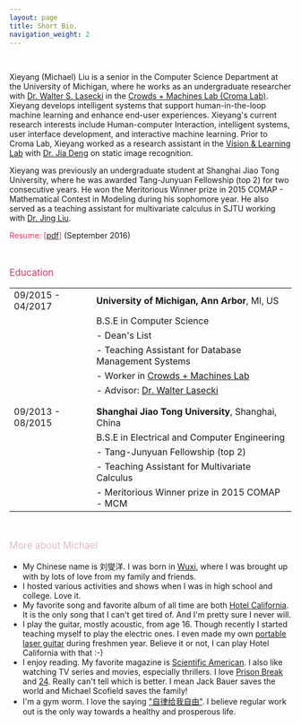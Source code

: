 ```yaml
---
layout: page
title: Short Bio.
navigation_weight: 2
---
```


<br>

<!-- {% include typed.html %} -->


Xieyang (Michael) Liu is a senior in the Computer Science Department at the University of Michigan, where he works as an undergraduate researcher with [Dr. Walter S. Lasecki](https://web.eecs.umich.edu/~wlasecki/) in the [Crowds + Machines Lab (Croma Lab)](http://web.eecs.umich.edu/~wlasecki/croma.html). Xieyang develops intelligent systems that support human-in-the-loop machine learning and enhance end-user experiences.  Xieyang's current research interests include Human-computer Interaction, intelligent systems, user interface development, and interactive machine learning. Prior to Croma Lab, Xieyang worked as a research assistant in the [Vision & Learning Lab](https://vl-lab.eecs.umich.edu) with [Dr. Jia Deng](http://web.eecs.umich.edu/~jiadeng/) on static image recognition.

Xieyang was previously an undergraduate student at Shanghai Jiao Tong University, where he was awarded Tang-Junyuan Fellowship (top 2) for two consecutive years. He won the Meritorious Winner prize in 2015 COMAP - Mathematical Contest in Modeling during his sophomore year. He also served as a teaching assistant for multivariate calculus in SJTU working with [Dr. Jing Liu](http://umji.sjtu.edu.cn/faculty/jing-liu/).

<p><span style="color:#FF3366">Resume: [</span><a href="{{ site.resume }}">pdf</a><span style="color:#FF3366">]</span> (September 2016)</p>

<br/>
<p style="color: #C46; font-size: 1.2em;">Education</p>

<table border="0">
  <tr>
    <td>09/2015 - 04/2017</td>
    <td><strong>University of Michigan, Ann Arbor</strong>, MI, US</td>
  </tr>
  <tr>
    <td></td>
    <td>B.S.E in Computer Science</td>
  </tr>
  <tr>
    <td></td>
    <td>- Dean's List</td>
  </tr>
  <tr>
    <td></td>
    <td>- Teaching Assistant for Database Management Systems</td>
  </tr>
  <tr>
    <td></td>
    <td>- Worker in <a href="http://web.eecs.umich.edu/~wlasecki/croma.html">Crowds + Machines Lab</a></td>
  </tr>
  <tr>
    <td></td>
    <td>- Advisor: <a href="https://web.eecs.umich.edu/~wlasecki/">Dr. Walter Lasecki</a></td>
  </tr>

  <tr>
    <td></td>
    <td></td>
  </tr>
  <tr>
    <td></td>
    <td></td>
  </tr>

  <tr>
    <td>09/2013 - 08/2015</td>
    <td><strong>Shanghai Jiao Tong University</strong>, Shanghai, China</td>
  </tr>
  <tr>
    <td></td>
    <td>B.S.E in Electrical and Computer Engineering</td>
  </tr>
  <tr>
    <td></td>
    <td>- Tang-Junyuan Fellowship (top 2)</td>
  </tr>
  <tr>
    <td></td>
    <td>- Teaching Assistant for Multivariate Calculus</td>
  </tr>
  <tr>
    <td></td>
    <td>- Meritorious Winner prize in 2015 COMAP - MCM</td>
  </tr>
</table>

<br/>
<p style="color: #dbc; font-size: 1.2em;">More about Michael</p>

- My Chinese name is 刘燮洋. I was born in [Wuxi](https://goo.gl/maps/V6MFTpQe3Un), where I was brought up with by lots of love from my family and friends.
- I hosted various activities and shows when I was in high school and college. Love it.
- My favorite song and favorite album of all time are both [Hotel California](https://en.wikipedia.org/wiki/Hotel_California). It is the only song that I can't get tired of. And I'm pretty sure I never will.
- I play the guitar, mostly acoustic, from age 16. Though recently I started teaching myself to play the electric ones. I even made my own [portable laser guitar](https://youtu.be/EAGU8Xj4gFk) during freshmen year. Believe it or not, I can play Hotel California with that :-)
- I enjoy reading. My favorite magazine is [Scientific American](https://www.scientificamerican.com). I also like watching TV series and movies, especially thrillers. I love [Prison Break](http://www.fox.com/prisonbreak) and [24](https://en.wikipedia.org/wiki/24_(TV_series)). Really can't tell which is better. I mean Jack Bauer saves the world and Michael Scofield saves the family!
- I'm a gym worm. I love the saying ["自律给我自由"](https://translate.google.com/#auto/en/自律给我自由). I believe regular work out is the only way towards a healthy and prosperous life.



<!--
I'm a senior undergraduate student at the [University of Michigan](https://www.umich.edu/) in the [Computer Science and Engineering](http://eecs.umich.edu/cse/) department. I'm currently a research assistant at the University of Michigan [Croma Lab](http://web.eecs.umich.edu/~wlasecki/croma.html) under the supervision of [Prof Walter S. Lasecki](https://web.eecs.umich.edu/~wlasecki/). My research interests are computer vision, machine learning, and web-development. I would like to be a software engineer upon graduation.

During my junior year in Michigan, I served as a research assistant at the University of Michigan [Artificial Intelligence Lab](https://www.eecs.umich.edu/ai/) under the supervision of [Prof Jia Deng](http://web.eecs.umich.edu/~jiadeng/).

Before that, I was an ECE student at the [University of Michigan - Shanghai Jiao Tong University Joint Institute](http://www.umji.sjtu.edu.cn/en/). During my time there, I served as a teaching assistant for the course Vv255 Applied Calculus III under the supervision of [Dr. Jing Liu](http://umji.sjtu.edu.cn/faculty/jing-liu/). I was also a member of the [UM-SJTU JI Honor Council](http://umji.sjtu.edu.cn/academics/academic-integrity/).
-->



<!--<p class="message">
  Hey there! This page is included as an example. Feel free to customize it for your own use upon downloading. Carry on!
</p>-->

<!--
In the novel, *The Strange Case of Dr. Jeykll and Mr. Hyde*, Mr. Poole is Dr. Jekyll's virtuous and loyal butler. Similarly, Poole is an upstanding and effective butler that helps you build Jekyll themes. It's made by [@mdo](https://twitter.com/mdo).

There are currently two themes built on Poole:

* [Hyde](http://hyde.getpoole.com)
* [Lanyon](http://lanyon.getpoole.com)

Learn more and contribute on [GitHub](https://github.com/poole).

## Setup

Some fun facts about the setup of this project include:

* Built for [Jekyll](http://jekyllrb.com)
* Developed on GitHub and hosted for free on [GitHub Pages](https://pages.github.com)
* Coded with [Sublime Text 2](http://sublimetext.com), an amazing code editor
* Designed and developed while listening to music like [Blood Bros Trilogy](https://soundcloud.com/maddecent/sets/blood-bros-series)

Have questions or suggestions? Feel free to [open an issue on GitHub](https://github.com/poole/issues/new) or [ask me on Twitter](https://twitter.com/mdo).

Thanks for reading!

-->
